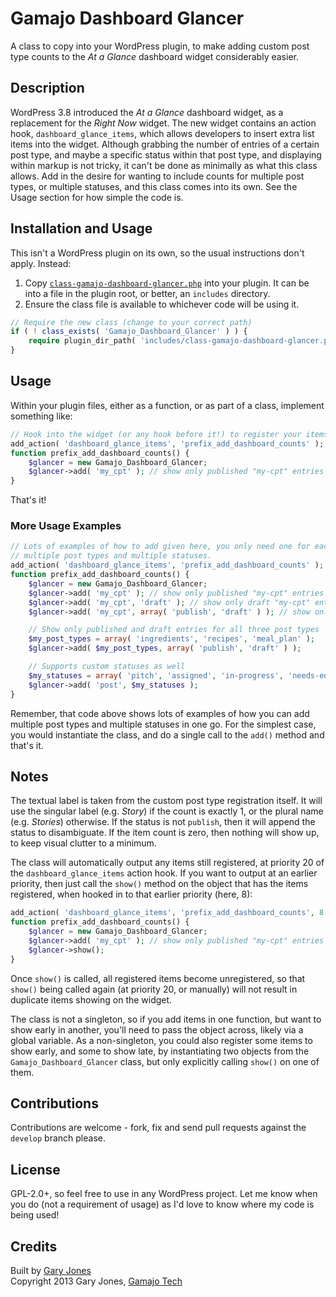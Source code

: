 # Gamajo Dashboard Glancer

A class to copy into your WordPress plugin, to make adding custom post type counts to the _At a Glance_ dashboard widget considerably easier.

## Description

WordPress 3.8 introduced the _At a Glance_ dashboard widget, as a replacement for the _Right Now_ widget. The new widget contains an action hook, `dashboard_glance_items`, which allows developers to insert extra list items into the widget. Although grabbing the number of entries of a certain post type, and maybe a specific status within that post type, and displaying within markup is not tricky, it can't be done as minimally as what this class allows. Add in the desire for wanting to include counts for multiple post types, or multiple statuses, and this class comes into its own. See the Usage section for how simple the code is.

## Installation and Usage

This isn't a WordPress plugin on its own, so the usual instructions don't apply. Instead:

1. Copy [`class-gamajo-dashboard-glancer.php`](class-gamajo-dashboard-glancer.php) into your plugin. It can be into a file in the plugin root, or better, an `includes` directory.
2. Ensure the class file is available to whichever code will be using it.

  ~~~php
  // Require the new class (change to your correct path)
  if ( ! class_exists( 'Gamajo_Dashboard_Glancer' ) ) {
      require plugin_dir_path( 'includes/class-gamajo-dashboard-glancer.php' );
  }
  ~~~

## Usage

Within your plugin files, either as a function, or as part of a class, implement something like:

~~~php
// Hook into the widget (or any hook before it!) to register your items.
add_action( 'dashboard_glance_items', 'prefix_add_dashboard_counts' );
function prefix_add_dashboard_counts() {
    $glancer = new Gamajo_Dashboard_Glancer;
    $glancer->add( 'my_cpt' ); // show only published "my-cpt" entries
}
~~~

That's it!

### More Usage Examples

~~~php
// Lots of examples of how to add given here, you only need one for each combination of
// multiple post types and multiple statuses.
add_action( 'dashboard_glance_items', 'prefix_add_dashboard_counts' );
function prefix_add_dashboard_counts() {
    $glancer = new Gamajo_Dashboard_Glancer;
    $glancer->add( 'my_cpt' ); // show only published "my-cpt" entries
    $glancer->add( 'my_cpt', 'draft' ); // show only draft "my-cpt" entries
    $glancer->add( 'my_cpt', array( 'publish', 'draft' ) ); // show only published and draft "my-cpt" entries

    // Show only published and draft entries for all three post types
    $my_post_types = array( 'ingredients', 'recipes', 'meal_plan' );
    $glancer->add( $my_post_types, array( 'publish', 'draft' ) );

    // Supports custom statuses as well
    $my_statuses = array( 'pitch', 'assigned', 'in-progress', 'needs-edit', 'ready-to-publish' );
    $glancer->add( 'post', $my_statuses );
}
~~~

Remember, that code above shows lots of examples of how you can add multiple post types and multiple statuses in one go. For the simplest case, you would instantiate the class, and do a single call to the `add()` method and that's it.

## Notes

The textual label is taken from the custom post type registration itself. It will use the singular label (e.g. _Story_) if the count is exactly 1, or the plural name (e.g. _Stories_) otherwise. If the status is not `publish`, then it will append the status to disambiguate. If the item count is zero, then nothing will show up, to keep visual clutter to a minimum.

The class will automatically output any items still registered, at priority 20 of the `dashboard_glance_items` action hook. If you want to output at an earlier priority, then just call the `show()` method on the object that has the items registered, when hooked in to that earlier priority (here, 8):

~~~php
add_action( 'dashboard_glance_items', 'prefix_add_dashboard_counts', 8 );
function prefix_add_dashboard_counts() {
    $glancer = new Gamajo_Dashboard_Glancer;
    $glancer->add( 'my_cpt' ); // show only published "my-cpt" entries
    $glancer->show();
}
~~~

Once `show()` is called, all registered items become unregistered, so that `show()` being called again (at priority 20, or manually) will not result in duplicate items showing on the widget.

The class is not a singleton, so if you add items in one function, but want to show early in another, you'll need to pass the object across, likely via a global variable. As a non-singleton, you could also register some items to show early, and some to show late, by instantiating two objects from the `Gamajo_Dashboard_Glancer` class, but only explicitly calling `show()` on one of them.

## Contributions

Contributions are welcome - fork, fix and send pull requests against the `develop` branch please.

## License

GPL-2.0+, so feel free to use in any WordPress project. Let me know when you do (not a requirement of usage) as I'd love to know where my code is being used!

## Credits

Built by [Gary Jones](https://twitter.com/GaryJ)  
Copyright 2013 Gary Jones, [Gamajo Tech](http://gamajo.com/)

